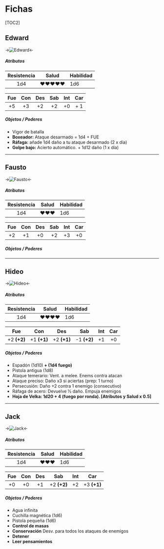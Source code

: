 # Fichas
[TOC2]
## Edward
->![Edward](https://i.imgur.com/ZY7FUmt.png)<-
##### Atributos
| Resistencia | Salud | Habilidad |
| :---------: | :---: | --------- |
|     1d4     | ♥♥♥♥♥ | 1d6       |

Fue | Con | Des | Sab | Int | Car
:------:|:------:|:------:|:------:|:------:|:------:
+5 | +3 | +2 | +2 | +0 | + 1

##### Objetos / Poderes
- Vigor de batalla
- **Boxeador:** Ataque desarmado = 1d4 + FUE
- **Ráfaga:** añade 1d4 daño a tu ataque desarmado (2 x día)
- **Golpe bajo:** Acierto automático. + 1d12 daño (1 x día)


---
## Fausto
->![Fausto](https://i.imgur.com/EVSp1es.png)<-
##### Atributos
| Resistencia | Salud | Habilidad |
| :---------: | :---: | --------- |
|     1d4     |  ♥♥♥  | 1d6       |

| Fue | Con | Des | Sab | Int | Car |
| :--: | :--: | :--: | :--: | :--: | :--: |
| +2 | +1 | +0 | +2 | +3 | +0 |

##### Objetos / Poderes


---
## Hideo
->![Hideo](https://i.imgur.com/BANw51o.png)<-
##### Atributos
| Resistencia | Salud | Habilidad |
| :---------: | :---: | --------- |
|     1d4     | ♥♥♥♥  | 1d6       |

Fue | Con | Des | Sab | Int | Car
:------:|:------:|:------:|:------:|:------:|:------:
 +2 **(+2)** | +1 **(+1)** | +2 **(+1)** | -1 **(+2)** | +1 | +0 

##### Objetos / Poderes
- Espadón (1d10) **+ (1d4 fuego)**
- Pistola antigua (1d8)
- Ataque temerario: Vent. a melee. Enems contra atacan
- Ataque preciso: Daño x3 si aciertas (prep: 1 turno)
- Persecusión: Daño +2 contra 1 enemigo (consecutivo)
- Ráfaga de acero: Devuelve ½ daño. Empuja enemigos
- **Hoja de Velka: 1d20 + 4 (fuego por ronda). [Atributos y Salud x 0.5]**

---
## Jack
->![Jack](https://i.imgur.com/ryyLzG0.png)<-
##### Atributos
| Resistencia | Salud | Habilidad |
| :---------: | :---: | --------- |
|     1d4     |  ♥♥♥  | 1d6       |

Fue | Con | Des | Sab | Int | Car
:------:|:------:|:------:|:------:|:------:|:------:
 +0 | +0 | +1 | +2 **(+2)** | +2 | +3 **(+1)** 

##### Objetos / Poderes
- Agua infinita
- Cuchilla magnética (1d6)
- Pistola pequeña (1d6)
- **Control de masas**
- **Conservación** Desv. para todos los ataques de enemigos
- **Detener**
- **Leer pensamientos**